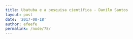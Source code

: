 ```yaml
---
title: Ubatuba e a pesquisa científica - Danilo Santos
layout: post
date: '2017-08-18'
author: efeefe
permalink: /node/78/
---
```


<!-- Content not found or could not be extracted. Please review original HTML. -->